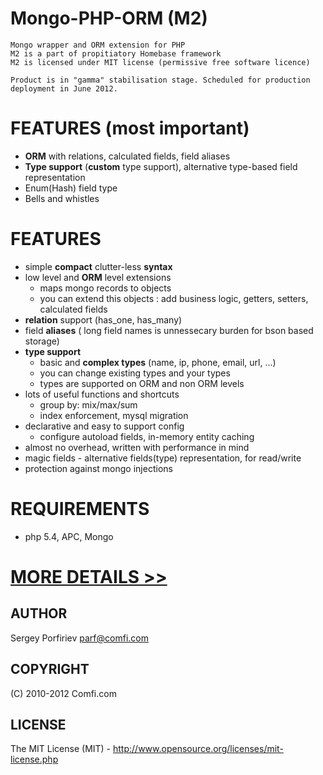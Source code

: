 # Mongo-PHP-ORM (M2)

    Mongo wrapper and ORM extension for PHP
    M2 is a part of propitiatory Homebase framework
    M2 is licensed under MIT license (permissive free software licence)

    Product is in "gamma" stabilisation stage. Scheduled for production deployment in June 2012.

# FEATURES (most important)
* **ORM** with relations, calculated fields, field aliases
* **Type support** (**custom** type support), alternative type-based field representation
* Enum(Hash) field type
* Bells and whistles


# FEATURES
* simple **compact** clutter-less **syntax**
* low level and **ORM** level extensions
  * maps mongo records to objects
  * you can extend this objects : add business logic, getters, setters, calculated fields
* **relation** support (has_one, has_many)
* field **aliases** ( long field names is unnessecary burden for bson based storage)
* **type support** 
  * basic and **complex types** (name, ip, phone, email, url, ...)
  * you can change existing types and your types
  * types are supported on ORM and non ORM levels
* lots of useful functions and shortcuts
  * group by: mix/max/sum
  * index enforcement, mysql migration
* declarative and easy to support config
  * configure autoload fields, in-memory entity caching
* almost no overhead, written with performance in mind
* magic fields - alternative fields(type) representation, for read/write
* protection against mongo injections

# REQUIREMENTS
* php 5.4, APC, Mongo

# [MORE DETAILS >>](https://github.com/parf/Mongo-PHP-ORM/wiki)

AUTHOR
------
  Sergey Porfiriev <parf@comfi.com>

COPYRIGHT
---------
  (C) 2010-2012 Comfi.com

LICENSE
-------
  The MIT License (MIT) - http://www.opensource.org/licenses/mit-license.php
